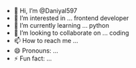 - 👋 Hi, I’m @Daniyal597
- 👀 I’m interested in ... frontend developer
- 🌱 I’m currently learning ... python
- 💞️ I’m looking to collaborate on ... coding
- 📫 How to reach me ...
- 😄 Pronouns: ...
- ⚡ Fun fact: ...

<!---
Daniyal597/Daniyal597 is a ✨ special ✨ repository because its `README.md` (this file) appears on your GitHub profile.
You can click the Preview link to take a look at your changes.
--->
